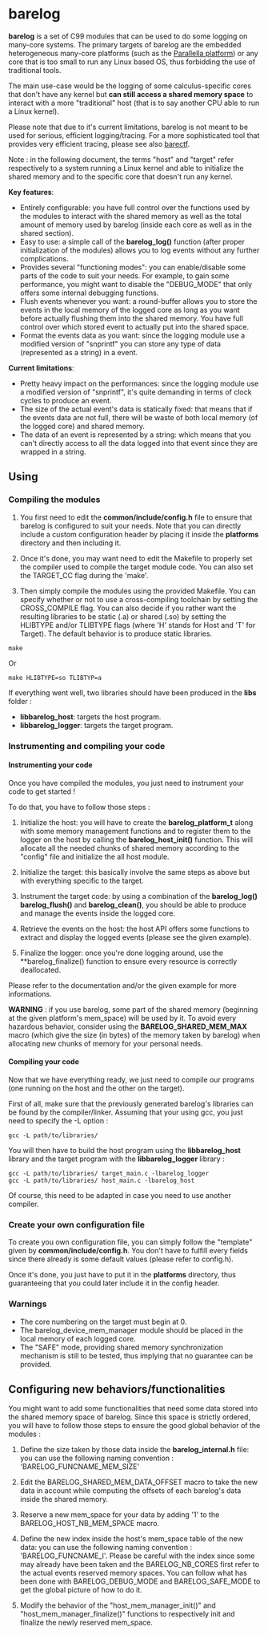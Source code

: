 # barelog

**barelog** is a set of C99 modules that can be used to do some logging on many-core systems. The primary targets of barelog are the embedded heterogeneous many-core platforms (such as the [Parallella platform](https://parallella.org)) or any
core that is too small to run any Linux based OS, thus forbidding the use of traditional tools. 

The main use-case would be the logging of some calculus-specific cores that don't
have any kernel but **can still access a shared memory space** to interact with a 
more "traditional" host (that is to say another CPU able to run a Linux kernel).

Please note that due to it's current limitations, barelog is not meant to be used for serious, efficient logging/tracing. For a more sophisticated tool that provides very efficient tracing, please see also [barectf](https://github.com/efficios/barectf).

Note : in the following document, the terms "host" and "target" refer respectively
to a system running a Linux kernel and able to initialize the shared memory and to
the specific core that doesn't run any kernel.

**Key features**:

  * Entirely configurable: you have full control over the functions used by the
    modules to interact with the shared memory as well as the total amount of
    memory used by barelog (inside each core as well as in the shared section).
  * Easy to use: a simple call of the **barelog_log()** function (after proper
    initialization of the modules) allows you to log events without any further
    complications.
  * Provides several "functioning modes": you can enable/disable some parts of 
    the code to suit your needs. For example, to gain some performance, you might 
    want to disable the "DEBUG_MODE" that only offers some internal debugging 
    functions. 
  * Flush events whenever you want: a round-buffer allows you to store the events
    in the local memory of the logged core as long as you want before actually
    flushing them into the shared memory. You have full control over which stored
    event to actually put into the shared space.
  * Format the events data as you want: since the logging module use a modified
    version of "snprintf" you can store any type of data (represented as a string)
    in a event.
 
**Current limitations**:

  * Pretty heavy impact on the performances: since the logging module use a
    modified version of "snprintf", it's quite demanding in terms of clock cycles
    to produce an event.
  * The size of the actual event's data is statically fixed: that means that if 
    the events data are not full, there will be waste of both local memory 
    (of the logged core) and shared memory.
  * The data of an event is represented by a string: which means that you can't
    directly access to all the data logged into that event since they are wrapped
    in a string.
 
## Using

### Compiling the modules

  1. You first need to edit the **common/include/config.h** file to ensure that
     barelog is configured to suit your needs. Note that you can directly include
     a custom configuration header by placing it inside the **platforms**
     directory and then including it. 

  2. Once it's done, you may want need to edit the Makefile to properly set the
     compiler used to compile the target module code. You can also set the
     TARGET_CC flag during the 'make'.
 
  3. Then simply compile the modules using the provided Makefile. You can specify
     whether or not to use a cross-compiling toolchain by setting the
     CROSS_COMPILE flag. You can also decide if you rather want the resulting
     libraries to be static (.a) or shared (.so) by setting the HLIBTYPE and/or
     TLIBTYPE flags (where 'H' stands for Host and 'T' for Target). The default
     behavior is to produce static libraries.

    make
    
  Or

    make HLIBTYPE=so TLIBTYP=a
    
If everything went well, two libraries should have been produced in the **libs**
folder :

  * **libbarelog_host**: targets the host program.
  * **libbarelog_logger**: targets the target program.

### Instrumenting and compiling your code

#### Instrumenting your code

Once you have compiled the modules, you just need to instrument your code to get started ! 

To do that, you have to follow those steps :

  1. Initialize the host: you will have to create the **barelog_platform_t** along
     with some memory management functions and to register them to the logger on
     the host by calling the **barelog_host_init()** function. This will allocate
     all the needed chunks of shared memory according to the "config" file and 
     initialize the all host module.
     
  2. Initialize the target: this basically involve the same steps as above but
     with everything specific to the target.
     
  3. Instrument the target code: by using a combination of the **barelog_log()**
     **barelog_flush()** and **barelog_clean()**, you should be able to produce and manage the events inside the logged core.
    
  4. Retrieve the events on the host: the host API offers some functions to
     extract and display the logged events (please see the given example).
     
  5. Finalize the logger: once you're done logging around, use the
     **barelog_finalize() function to ensure every resource is correctly
     deallocated.
     
Please refer to the documentation and/or the given example for more informations.

**WARNING** : if you use barelog, some part of the shared memory (beginning at the
given platform's mem_space) will be used by it. To avoid every hazardous behavior,
consider using the **BARELOG_SHARED_MEM_MAX** macro (which give the size (in 
bytes) of the memory taken by barelog) when allocating new chunks of memory for
your personal needs.

#### Compiling your code

Now that we have everything ready, we just need to compile our programs (one
running on the host and the other on the target).

First of all, make sure that the previously generated barelog's libraries can be
found by the compiler/linker. Assuming that your using gcc, you just need to
specify the -L option :

    gcc -L path/to/libraries/
    
You will then have to build the host program using the **libbarelog_host** library
and the target program with the **libbarelog_logger** library :

    gcc -L path/to/libraries/ target_main.c -lbarelog_logger
    gcc -L path/to/libraries/ host_main.c -lbarelog_host
    
Of course, this need to be adapted in case you need to use another compiler.

### Create your own configuration file

To create you own configuration file, you can simply follow the "template" given 
by **common/include/config.h**. You don't have to fulfill every fields since there
already is some default values (please refer to config.h).

Once it's done, you just have to put it in the **platforms** directory, thus
guaranteeing that you could later include it in the config header.
     
### Warnings

  * The core numbering on the target must begin at 0.
  * The barelog_device_mem_manager module should be placed in the local memory
    of each logged core.
  * The "SAFE" mode, providing shared memory synchronization mechanism is still
    to be tested, thus implying that no guarantee can be provided.

## Configuring new behaviors/functionalities

You might want to add some functionalities that need some data stored into the
shared memory space of barelog. Since this space is strictly ordered, you will
have to follow those steps to ensure the good global behavior of the modules :

  1. Define the size taken by those data inside the **barelog_internal.h** file:
     you can use the following naming convention : 'BARELOG_FUNCNAME_MEM_SIZE'
     
  2. Edit the BARELOG_SHARED_MEM_DATA_OFFSET macro to take the new data in account
     while computing the offsets of each barelog's data inside the shared memory.

  3. Reserve a new mem_space for your data by adding '1' to the
     BARELOG_HOST_NB_MEM_SPACE macro.
     
  4. Define the new index inside the host's mem_space table of the new data:
     you can use the following naming convention : 'BARELOG_FUNCNAME_I'. Please
     be careful with the index since some may already have been taken and the 
     BARELOG_NB_CORES first refer to the actual events reserved memory spaces. You
     can follow what has been done with BARELOG_DEBUG_MODE and BARELOG_SAFE_MODE
     to get the global picture of how to do it.

  4. Modify the behavior of the "host_mem_manager_init()" and
     "host_mem_manager_finalize()" functions to respectively init and finalize the
     newly reserved mem_space.
